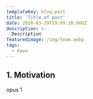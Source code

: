```yaml
---
templateKey: blog-post
title: 'Title of post'
date: 2020-03-29T19:09:10.000Z
description: >-
  Description
featuredimage: /img/team.webp
tags:
  - Kawa
---
```

## 1. Motivation
opus 1